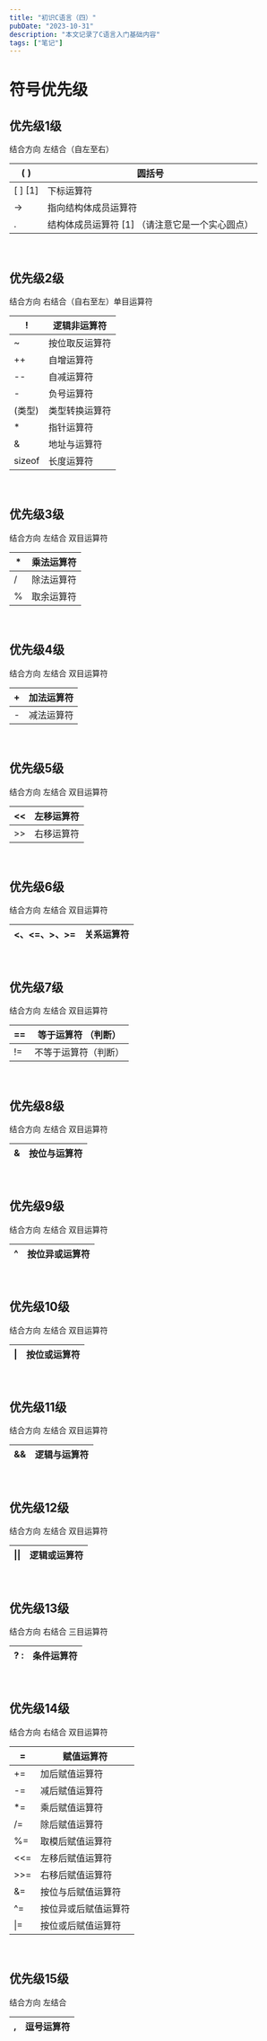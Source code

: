 ```yaml
---
title: "初识C语言（四）"
pubDate: "2023-10-31"
description: "本文记录了C语言入门基础内容"
tags: ["笔记"]
---
```


# 符号优先级

## 优先级1级

结合方向 左结合（自左至右）

| ( ) | 圆括号 |
| --- | --- |
| \[ \] \[1\] | 下标运算符 |
| \-> | 指向结构体成员运算符 |
| . | 结构体成员运算符 \[1\] （请注意它是一个实心圆点） |

 

## 优先级2级

结合方向 右结合（自右至左）单目运算符

| ! | 逻辑非运算符 |
| --- | --- |
| ~ | 按位取反运算符 |
| ++ | 自增运算符 |
| \-- | 自减运算符 |
| \- | 负号运算符 |
| (类型) | 类型转换运算符 |
| \* | 指针运算符 |
| & | 地址与运算符 |
| sizeof | 长度运算符 |

 

## 优先级3级

结合方向 左结合 双目运算符

| \* | 乘法运算符 |
| --- | --- |
| / | 除法运算符 |
| % | 取余运算符 |

 

## 优先级4级

结合方向 左结合 双目运算符

| + | 加法运算符 |
| --- | --- |
| \- | 减法运算符 |

 

## 优先级5级

结合方向 左结合 双目运算符

| << | 左移运算符 |
| --- | --- |
| \>> | 右移运算符 |

 

## 优先级6级

结合方向 左结合 双目运算符

| <、<=、>、>= | 关系运算符 |
| --- | --- |

 

## 优先级7级

结合方向 左结合 双目运算符

| \== | 等于运算符 （判断） |
| --- | --- |
| != | 不等于运算符（判断） |

 

## 优先级8级

结合方向 左结合 双目运算符

| & | 按位与运算符 |
| --- | --- |

 

## 优先级9级

结合方向 左结合 双目运算符

| ^ | 按位异或运算符 |
| --- | --- |

 

## 优先级10级

结合方向 左结合 双目运算符

| \| | 按位或运算符 |
| --- | --- |

 

## 优先级11级

结合方向 左结合 双目运算符

| && | 逻辑与运算符 |
| --- | --- |

 

## 优先级12级

结合方向 左结合 双目运算符

| \|\| | 逻辑或运算符 |
| --- | --- |

 

## 优先级13级

结合方向 右结合 三目运算符

| ? : | 条件运算符 |
| --- | --- |

 

## 优先级14级

结合方向 右结合 双目运算符

| \= | 赋值运算符 |
| --- | --- |
| += | 加后赋值运算符 |
| \-= | 减后赋值运算符 |
| \*= | 乘后赋值运算符 |
| /= | 除后赋值运算符 |
| %= | 取模后赋值运算符 |
| <<= | 左移后赋值运算符 |
| \>>= | 右移后赋值运算符 |
| &= | 按位与后赋值运算符 |
| ^= | 按位异或后赋值运算符 |
| \|= | 按位或后赋值运算符 |

 

## 优先级15级

结合方向 左结合

| , | 逗号运算符 |
| --- | --- |
